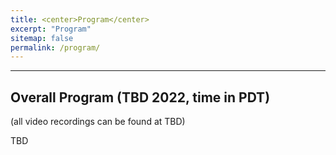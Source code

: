 ```yaml
---
title: <center>Program</center>
excerpt: "Program"
sitemap: false
permalink: /program/
---
```


------

## Overall Program (TBD 2022, time in PDT)
(all video recordings can be found at TBD)

TBD

<!--
| Start Time 	| End Time 	| Duration 	| Topic 	| Session Chair 	|Slides|Video|
|:-:	|:-:	|:-:	|:-:	|:-:	|:-:	|:-:	|
| 8:00 	| 8:10 	| 0:10 	| Workshop Opening Remarks 	| [Benjamin Han](https://www.linkedin.com/in/benjaminhan/)	| [pptx](</DI-2021/files/DI-2021 Opening.pptx>) | -- |
| 8:10 	| 8:50 	| 0:40 	| Invited Talk 1: [Cha Zhang](https://www.microsoft.com/en-us/research/people/chazhang/) - [_Visual Document Intelligence in the Wild_](https://document-intelligence.github.io/DI-2021/talks/#talk_cha)	| [Sandeep Tata](https://research.google/people/SandeepTata/)	| [pdf](</DI-2021/files/di-2021_invited_talk_cha_zhang.pdf>) | [![Visual Document Intelligence in the Wild](https://img.youtube.com/vi/dw1RXnl7rbI/default.jpg)](https://youtu.be/dw1RXnl7rbI) |
| 8:50 	| 9:50 	| 1:00 	| [Presentation Session 1: OCR & Visual Document Intelligence](#session_1) 	| [Sandeep Tata](https://research.google/people/SandeepTata/)	| -- | -- |
| 9:50 	| 10:05 	| 0:15 	| COFFEE BREAK 1 	| -- | -- | -- |
| 10:05 	| 10:45 	| 0:40 	| Invited Talk 2: [Kevyn Collins-Thompson](http://www-personal.umich.edu/~kevynct/) - [_Enhancing Document Representations Using Analysis of Content Difficulty: Models, Applications, and Insights_](https://document-intelligence.github.io/DI-2021/talks/#talk_kevyn) | [Yijuan (Lucy) Lu](https://www.linkedin.com/in/yijuan-lu-590b426/) | [pdf](</DI-2021/files/di-2021_invited_talk_kevyn_collins-Thompson.pdf>) | [![Enhancing Document Representations Using Analysis of Content Difficulty: Models, Applications, and Insights](https://img.youtube.com/vi/5NekLenxPDc/default.jpg)](https://youtu.be/5NekLenxPDc) |
| 10:45 	| 11:35 	| 0:50 	| [Presentation Session 2: Machine Learning](#session_2) 	| [Yijuan (Lucy) Lu](https://www.linkedin.com/in/yijuan-lu-590b426/) 	| -- | -- |
| 11:35  	| 12:05 	| 0:30 	| LUNCH BREAK  	| -- | -- | -- |
| 12:05 	| 12:45 	| 0:40 	| Invited Talk 3: [Yunyao Li](https://researcher.watson.ibm.com/researcher/view.php?person=us-yunyaoli) - [Towards Deep Table Understanding](https://document-intelligence.github.io/DI-2021/talks/#talk_yunyao) | [Douglas Burdick](https://researcher.watson.ibm.com/researcher/view.php?person=us-drburdic) | [pdf](</DI-2021/files/di-2021_invited_talk_yunyao_li.pdf>) | [![Towards Deep Table Understanding](https://img.youtube.com/vi/UT2wzBEJAWk/default.jpg)](https://youtu.be/UT2wzBEJAWk) |
| 12:45 	| 13:45 	| 1:00 	| [Presentation Session 3: Applications](#session_3)	| [Douglas Burdick](https://researcher.watson.ibm.com/researcher/view.php?person=us-drburdic) | -- | -- |
| 13:45 	| 14:00 	| 0:15 	| COFFEE BREAK 2 	| -- | -- | -- |
| 14:00  	| 14:40 	| 0:40 	| Invited Talk 4: [Heng Ji](https://cs.illinois.edu/about/people/faculty/hengji) - [_What’s in a Chemical Entity?_](https://document-intelligence.github.io/DI-2021/talks/#talk_heng)	| [Hamid Motahari](https://www.linkedin.com/in/hamidmotahari/) |[pptx](</DI-2021/files/di-2021_invited_talk_heng_ji.pptx>)| [![What’s in a Chemical Entity?](https://img.youtube.com/vi/JYkth7jk3a8/default.jpg)](https://youtu.be/JYkth7jk3a8) |
| 14:40 	| 15:20 	| 0:40 	| Invited Talk 5: [Benjamin Van Durme](https://www.cs.jhu.edu/~vandurme/) - [_A Case for Statutory Reasoning_](https://document-intelligence.github.io/DI-2021/talks/#talk_benjamin)	| [Hamid Motahari](https://www.linkedin.com/in/hamidmotahari/) | [pptx](</DI-2021/files/di-2021_invited_talk_benjamin_van_durme.pptx>) | [![A Case for Statutory Reasoning](https://img.youtube.com/vi/TAUkunHu9k8/default.jpg)](https://youtu.be/TAUkunHu9k8) |
| 15:20 	| 15:35  	| 0:15 	| COFFEE BREAK 3 	| -- | -- | -- |
| 15:35 	| 16:15  	| 0:40 	| Invited Talk 6: [Don Metzler](https://research.google/people/DonaldMetzler/) - [_Challenges in Enterprise Search and Intelligence_](https://document-intelligence.github.io/DI-2021/talks/#talk_don) | [Hamid Motahari](https://www.linkedin.com/in/hamidmotahari/)	| -- | [![Challenges in Enterprise Search and Intelligence](https://img.youtube.com/vi/biSaOggOQz0/default.jpg)](https://youtu.be/biSaOggOQz0) |
| 16:15  	| 16:45  	| 0:30 	| <a name="best_paper"/>DI 2021 Best Paper Presentation: _[HYCEDIS: HYbrid Confidence Engine for Deep Document Intelligence System](https://document-intelligence.github.io/DI-2021/papers/#paper_8)_ | [Dave Lewis](https://www.linkedin.com/in/daviddlewis/) |[pdf](</DI-2021/files/di-2021_slides_8.pdf>)| [![HYCEDIS: HYbrid Confidence Engine for Deep Document Intelligence System](https://img.youtube.com/vi/MUJkdXDR3x8/default.jpg)](https://youtu.be/MUJkdXDR3x8) |
| 16:45  	| 17:45  	| 1:00 	| Panel: DI Research Challenges & Directions 	| [Dave Lewis](https://www.linkedin.com/in/daviddlewis/) | -- | [![Panel: DI Research Challenges & Directions](https://img.youtube.com/vi/qJsp7pdF4Rk/default.jpg)](https://youtu.be/qJsp7pdF4Rk) |
| 17:45 	| 18:00 	| 0:15 	| Workshop Summary and Closing Remarks 	| [Benjamin Han](https://www.linkedin.com/in/benjaminhan/)	| [pptx](</DI-2021/files/DI-2021 Closing.pptx>) | -- |

------

## <a name="session_1"/>Presentation Session 1: OCR & Visual Document Intelligence

| Presentation | Title | Slides | Video |
|:- |:- |:-: |:-: |
| Paper | [CHARTER: heatmap-based multi-type chart data extraction](https://document-intelligence.github.io/DI-2021/papers/#paper_7) | [pdf](</DI-2021/files/di-2021_slides_7.pdf>) | [![CHARTER: heatmap-based multi-type chart data extraction](https://img.youtube.com/vi/5olxIFRQjyo/default.jpg)](https://youtu.be/5olxIFRQjyo) |
| Paper | [Detection Masking for Improved OCR on Noisy Documents](https://document-intelligence.github.io/DI-2021/papers/#paper_2) | [pptx](</DI-2021/files/di-2021_slides_2.pptx>) | [![Detection Masking for Improved OCR on Noisy Documents](https://img.youtube.com/vi/vyzwfHQMvPc/default.jpg)](https://youtu.be/vyzwfHQMvPc) |
| Paper | [Efficient Document Image Classification Using Region-Based Graph Neural Network](https://document-intelligence.github.io/DI-2021/papers/#paper_18) | [pptx](</DI-2021/files/di-2021_slides_18.pptx>) | [![Efficient Document Image Classification Using Region-Based Graph Neural Network](https://img.youtube.com/vi/u-fJFH4t7oo/default.jpg)](https://youtu.be/u-fJFH4t7oo) |
| Paper | [Lights, Camera, Action! A Framework to Improve NLP Accuracy over OCR documents](https://document-intelligence.github.io/DI-2021/papers/#paper_22) | [pdf](</DI-2021/files/di-2021_slides_22.pdf>) | [![Lights, Camera, Action! A Framework to Improve NLP Accuracy over OCR documents](https://img.youtube.com/vi/2Yp2-MEgpt8/default.jpg)](https://youtu.be/2Yp2-MEgpt8) |
| Poster | [Multi-Stage Framework to Boost Optical Character Recognition Performance on Low Quality Document Images](https://document-intelligence.github.io/DI-2021/papers/#paper_9) | [pdf](</DI-2021/files/di-2021_slides_9.pdf>) | [![Multi-Stage Framework to Boost Optical Character Recognition Performance on Low Quality Document Images](https://img.youtube.com/vi/2gafCe6_K1U/default.jpg)](https://youtu.be/2gafCe6_K1U) |

------

## <a name="session_2"/>Presentation Session 2: Machine Learning

| Presentation | Title | Slides | Video |
|:- |:- |:-: |:-: |
| Paper | [Data-Efficient Information Extraction from Form-Like Documents](https://document-intelligence.github.io/DI-2021/papers/#paper_13) | [pdf](</DI-2021/files/di-2021_slides_13.pdf>) | [![Data-Efficient Information Extraction from Form-Like Documents](https://img.youtube.com/vi/PWgmsPincpU/default.jpg)](https://youtu.be/PWgmsPincpU) |
| Paper | [Position Masking for Improved Layout-Aware Document Understanding](https://document-intelligence.github.io/DI-2021/papers/#paper_21) | [pptx](</DI-2021/files/di-2021_slides_21.pptx>) | [![Position Masking for Improved Layout-Aware Document Understanding](https://img.youtube.com/vi/2XqrIHexte0/default.jpg)](https://youtu.be/2XqrIHexte0) |
| Paper | [Text Analysis via Binomial Tails](https://document-intelligence.github.io/DI-2021/papers/#paper_15) | [pptx](</DI-2021/files/di-2021_slides_15.pptx>) | [![Text Analysis via Binomial Tails](https://img.youtube.com/vi/n1rSvh51yxw/default.jpg)](https://youtu.be/n1rSvh51yxw) |
| Poster | [Few-Shot Learning for Structured Information Extraction From Form-Like Documents Using a Diff Algorithm](https://document-intelligence.github.io/DI-2021/papers/#paper_3) | [pdf](</DI-2021/files/di-2021_slides_3.pdf>) | [![Few-Shot Learning for Structured Information Extraction From Form-Like Documents Using a Diff Algorithm](https://img.youtube.com/vi/-lov0zW3l7U/default.jpg)](https://youtu.be/-lov0zW3l7U) |

------

## <a name="session_3"/>Presentation Session 3: Applications

| Presentation | Title | Slides | Video |
|:- |:- |:-: |:-: |
| Paper | [Generating and evaluating simulated medical notes: Getting a Natural Language Generation model to give you what you want](https://document-intelligence.github.io/DI-2021/papers/#paper_20) | [pdf](</DI-2021/files/di-2021_slides_20.pdf>) | [ ![Generating and evaluating simulated medical notes: Getting a Natural Language Generation model to give you what you want](https://img.youtube.com/vi/NDEayROoIvk/default.jpg)](https://youtu.be/NDEayROoIvk) |
| Paper | [SpecToSVA: Circuit Specification Document to SystemVerilog Assertion Translation](https://document-intelligence.github.io/DI-2021/papers/#paper_19) | [pdf](</DI-2021/files/di-2021_slides_19.pdf>) | [![SpecToSVA: Circuit Specification Document to SystemVerilog Assertion Translation](https://img.youtube.com/vi/MPaMLURhE_w/default.jpg)](https://youtu.be/MPaMLURhE_w) |
| Poster | [Medical Report Generation with Multi-Attention for Abnormal Keyword Description and History Report](https://document-intelligence.github.io/DI-2021/papers/#paper_10) | [pptx](</DI-2021/files/di-2021_slides_10.pptx>) | [![Medical Report Generation with Multi-Attention for Abnormal Keyword Description and History Report](https://img.youtube.com/vi/oiN_wft_XEk/default.jpg)](https://youtu.be/oiN_wft_XEk) |
| Poster | [The Law of Large Documents: Understanding the Structure of Legal Contracts Using Visual Cues](https://document-intelligence.github.io/DI-2021/papers/#paper_6) | [pptx](</DI-2021/files/di-2021_slides_6.pptx>) | [![The Law of Large Documents: Understanding the Structure of Legal Contracts Using Visual Cues](https://img.youtube.com/vi/mO3HuhVfLy8/default.jpg)](https://youtu.be/mO3HuhVfLy8) |
| Poster | [Towards Semantic Search for Community Question Answering for Mortgage Officers](https://document-intelligence.github.io/DI-2021/papers/#paper_17) | [pdf](</DI-2021/files/di-2021_slides_17.pdf>) | [![Towards Semantic Search for Community Question Answering for Mortgage Officers](https://img.youtube.com/vi/1HMIsJhqFWE/default.jpg)](https://youtu.be/1HMIsJhqFWE) |

-->
